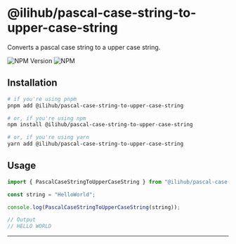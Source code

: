 # @ilihub/pascal-case-string-to-upper-case-string

Converts a pascal case string to a upper case string.

![NPM Version](https://img.shields.io/npm/v/%40ilihub%2Fpascal-case-string-to-upper-case-string?color=33cd56&logo=npm)
![NPM](https://img.shields.io/npm/l/%40ilihub%2Fpascal-case-string-to-upper-case-string)

## Installation

```bash
# if you're using pnpm
pnpm add @ilihub/pascal-case-string-to-upper-case-string

# or, if you're using npm
npm install @ilihub/pascal-case-string-to-upper-case-string

# or, if you're using yarn
yarn add @ilihub/pascal-case-string-to-upper-case-string
```

## Usage

```javascript
import { PascalCaseStringToUpperCaseString } from "@ilihub/pascal-case-string-to-upper-case-string";

const string = "HelloWorld";

console.log(PascalCaseStringToUpperCaseString(string));

// Output
// HELLO WORLD
```

---
